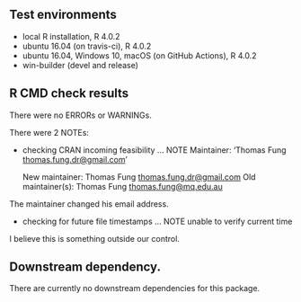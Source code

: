 ## Test environments
* local R installation, R 4.0.2
* ubuntu 16.04 (on travis-ci), R 4.0.2
* ubuntu 16.04, Windows 10, macOS (on GitHub Actions), R 4.0.2
* win-builder (devel and release)

## R CMD check results

There were no ERRORs or WARNINGs. 

There were 2 NOTEs:

* checking CRAN incoming feasibility ... NOTE
  Maintainer: ‘Thomas Fung <thomas.fung.dr@gmail.com>’
  
  New maintainer:
    Thomas Fung <thomas.fung.dr@gmail.com>
  Old maintainer(s):
    Thomas Fung <thomas.fung@mq.edu.au>

The maintainer changed his email address. 

* checking for future file timestamps ... NOTE
unable to verify current time

I believe this is something outside our control. 

## Downstream dependency. 

There are currently no downstream dependencies for this package.



